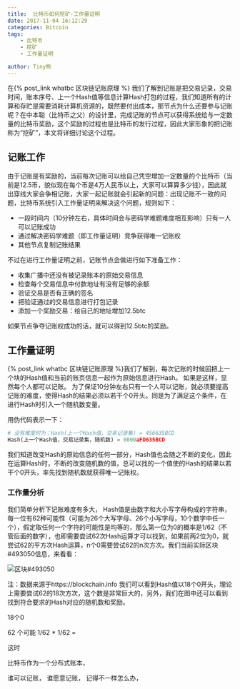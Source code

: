 ```yaml
---
title:  比特币如何挖矿-工作量证明
date: 2017-11-04 16:12:29
categories: Bitcoin
tags:
    - 比特币
    - 挖矿
    - 工作量证明

author: Tiny熊
---
```


在{% post_link whatbc 区块链记账原理 %} 我们了解到记账是把交易记录，交易时间，账本序号、上一个Hash值等信息计算Hash打包的过程，我们知道所有的计算和存贮是需要消耗计算机资源的，既然要付出成本，那节点为什么还要参与记账呢？在中本聪（比特币之父）的设计里，完成记账的节点可以获得系统给与一定数量的比特币奖励，这个奖励的过程也是比特币的发行过程，因此大家形象的把记账称为“挖矿”，本文将详细讨论这个过程。

## 记账工作

由于记账是有奖励的，当前每次记账可以给自己凭空增加一定数量的个比特币（当前是12.5币，貌似现在每个币是4万人民币以上，大家可以算算多少钱），因此就出穿线大家会争相记账，大家一起记账就会引起新的问题：出现记账不一致的问题，比特币系统引入工作量证明来解决这个问题，规则如下：

* 一段时间内（10分钟左右，具体时间会与密码学难题难度相互影响）只有一人可以记账成功
* 通过解决密码学难题（即工作量证明）竞争获得唯一记账权
* 其他节点复制记账结果

不过在进行工作量证明之前，记账节点会做进行如下准备工作：
* 收集广播中还没有被记录账本的原始交易信息
* 检查每个交易信息中付款地址有没有足够的余额
* 验证交易是否有正确的签名
* 把验证通过的交易信息进行打包记录
* 添加一个奖励交易：给自己的地址增加12.5btc 

如果节点争夺记账权成功的话，就可以得到12.5btc的奖励。

## 工作量证明
{% post_link whatbc 区块链记账原理 %}我们了解到，每次记账的时候回把上一个块的Hash值和当前的账页信息一起作为原始信息进行Hash。
如果是这样，显然每个人都可以记账。
为了保证10分钟左右只有一个人可以记账，就必须要提高记账的难度，使得Hash的结果必须以若干个0开头。同是为了满足这个条件，在进行Hash时引入一个随机数变量。

用伪代码表示一下：

```python
# 没有难度时为：Hash(上一个Hash值，交易记录集) = 456635BCD
Hash(上一个Hash值，交易记录集，随机数) = 0000aFD635BCD
```
我们知道改变Hash的原始信息的任何一部分，Hash值也会随之不断的变化，因此在运算Hash时，不断的改变随机数的值，总可以找的一个值使的Hash的结果以若干个0开头，率先找到随机数就获得唯一记账权。

### 工作量分析
我们简单分析下记账难度有多大，
Hash值是由数字和大小写字母构成的字符串，每一位有62种可能性（可能为26个大写字母、26个小写字母，10个数字中任一个），假定取任何一个字符的可能性是均等的，那么第一位为0的概率是1/62（不管后面的数字），也即需要尝试62次Hash运算才可以找到，如果前两2位为0，就尝试62的平方次Hash运算，n个0需要尝试62的n次方次。我们当前实际区块#493050信息，来看看：

![区块#493050](/images/block_info_493050.jpg)

注：数据来源于https://blockchain.info
我们可以看到Hash值以18个0开头，理论上需要尝试62的18次方次，这个数是非常巨大的，另外，我们在图中还可以看到找到符合要求的Hash对应的随机数和奖励。




18个0



62 个可能 
1/62  * 1/62 = 



 


这时





比特币作为一个分布式账本，

谁可以记账，
谁愿意记账，
记得不一样怎么办，



